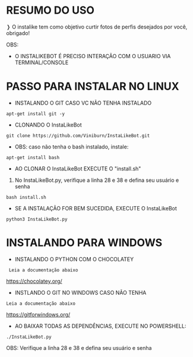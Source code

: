 # RESUMO DO USO

❭ O instalike tem como objetivo curtir fotos de perfis desejados por você, obrigado!


OBS:
* O INSTALIKEBOT É PRECISO INTERAÇÃO COM O USUARIO VIA TERMINAL/CONSOLE

# PASSO PARA INSTALAR NO LINUX

* INSTALANDO O GIT CASO VC NÃO TENHA INSTALADO

```
apt-get install git -y
```

* CLONANDO O InstaLikeBot

```
git clone https://github.com/Viniburn/InstaLikeBot.git
```

* OBS: caso não tenha o bash instalado, instale:

```
apt-get install bash
```

* AO CLONAR O InstaLikeBot EXECUTE O "install.sh"

1. No InstaLikeBot.py, verifique a linha 28 e 38 e defina seu usuário e senha

```
bash install.sh
```

* SE A INSTALAÇÃO FOR BEM SUCEDIDA, EXECUTE O InstaLikeBot

```
python3 InstaLikeBot.py
```

# INSTALANDO PARA WINDOWS

* INSTALANDO O PYTHON COM O CHOCOLATEY

``` Leia a documentação abaixo```

https://chocolatey.org/

* INSTLANDO O GIT NO WINDOWS CASO NÃO TENHA

```Leia a documentação abaixo```

https://gitforwindows.org/

* AO BAIXAR TODAS AS DEPENDÊNCIAS, EXECUTE NO POWERSHELL:

```
./InstaLikeBot.py
```

OBS: Verifique a linha 28 e 38 e defina seu usuário e senha
